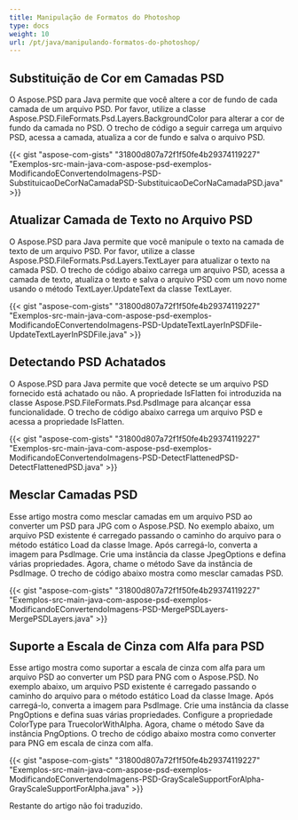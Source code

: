 ```yaml
---
title: Manipulação de Formatos do Photoshop
type: docs
weight: 10
url: /pt/java/manipulando-formatos-do-photoshop/
---
```


## **Substituição de Cor em Camadas PSD**
O Aspose.PSD para Java permite que você altere a cor de fundo de cada camada de um arquivo PSD. Por favor, utilize a classe Aspose.PSD.FileFormats.Psd.Layers.BackgroundColor para alterar a cor de fundo da camada no PSD. O trecho de código a seguir carrega um arquivo PSD, acessa a camada, atualiza a cor de fundo e salva o arquivo PSD.

{{< gist "aspose-com-gists" "31800d807a72f1f50fe4b29374119227" "Exemplos-src-main-java-com-aspose-psd-exemplos-ModificandoEConvertendoImagens-PSD-SubstituicaoDeCorNaCamadaPSD-SubstituicaoDeCorNaCamadaPSD.java" >}}

## **Atualizar Camada de Texto no Arquivo PSD**
O Aspose.PSD para Java permite que você manipule o texto na camada de texto de um arquivo PSD. Por favor, utilize a classe Aspose.PSD.FileFormats.Psd.Layers.TextLayer para atualizar o texto na camada PSD. O trecho de código abaixo carrega um arquivo PSD, acessa a camada de texto, atualiza o texto e salva o arquivo PSD com um novo nome usando o método TextLayer.UpdateText da classe TextLayer.

{{< gist "aspose-com-gists" "31800d807a72f1f50fe4b29374119227" "Exemplos-src-main-java-com-aspose-psd-exemplos-ModificandoEConvertendoImagens-PSD-UpdateTextLayerInPSDFile-UpdateTextLayerInPSDFile.java" >}}

## **Detectando PSD Achatados**
O Aspose.PSD para Java permite que você detecte se um arquivo PSD fornecido está achatado ou não. A propriedade IsFlatten foi introduzida na classe Aspose.PSD.FileFormats.Psd.PsdImage para alcançar essa funcionalidade. O trecho de código abaixo carrega um arquivo PSD e acessa a propriedade IsFlatten.

{{< gist "aspose-com-gists" "31800d807a72f1f50fe4b29374119227" "Exemplos-src-main-java-com-aspose-psd-exemplos-ModificandoEConvertendoImagens-PSD-DetectFlattenedPSD-DetectFlattenedPSD.java" >}}

## **Mesclar Camadas PSD**
Esse artigo mostra como mesclar camadas em um arquivo PSD ao converter um PSD para JPG com o Aspose.PSD. No exemplo abaixo, um arquivo PSD existente é carregado passando o caminho do arquivo para o método estático Load da classe Image. Após carregá-lo, converta a imagem para PsdImage. Crie uma instância da classe JpegOptions e defina várias propriedades. Agora, chame o método Save da instância de PsdImage. O trecho de código abaixo mostra como mesclar camadas PSD.

{{< gist "aspose-com-gists" "31800d807a72f1f50fe4b29374119227" "Exemplos-src-main-java-com-aspose-psd-exemplos-ModificandoEConvertendoImagens-PSD-MergePSDLayers-MergePSDLayers.java" >}}

## **Suporte a Escala de Cinza com Alfa para PSD**
Esse artigo mostra como suportar a escala de cinza com alfa para um arquivo PSD ao converter um PSD para PNG com o Aspose.PSD. No exemplo abaixo, um arquivo PSD existente é carregado passando o caminho do arquivo para o método estático Load da classe Image. Após carregá-lo, converta a imagem para PsdImage. Crie uma instância da classe PngOptions e defina suas várias propriedades. Configure a propriedade ColorType para TruecolorWithAlpha. Agora, chame o método Save da instância PngOptions. O trecho de código abaixo mostra como converter para PNG em escala de cinza com alfa.

{{< gist "aspose-com-gists" "31800d807a72f1f50fe4b29374119227" "Exemplos-src-main-java-com-aspose-psd-exemplos-ModificandoEConvertendoImagens-PSD-GrayScaleSupportForAlpha-GrayScaleSupportForAlpha.java" >}}

Restante do artigo não foi traduzido.